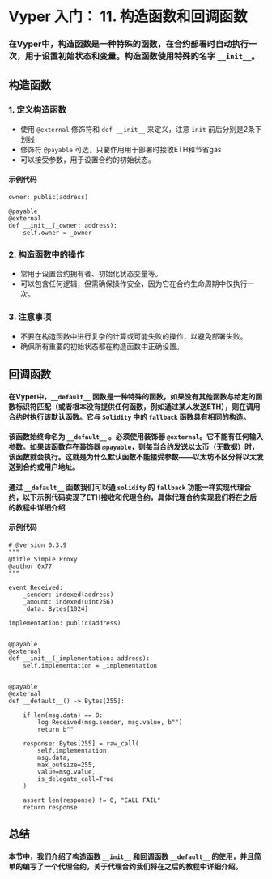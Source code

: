 # Vyper 入门： 11. 构造函数和回调函数
### 在Vyper中，构造函数是一种特殊的函数，在合约部署时自动执行一次，用于设置初始状态和变量。构造函数使用特殊的名字 `__init__`。

## 构造函数
### 1. 定义构造函数
- 使用 `@external` 修饰符和 `def __init__` 来定义，注意 `init` 前后分别是2条下划线
- 修饰符 `@payable` 可选，只要作用用于部署时接收ETH和节省gas
- 可以接受参数，用于设置合约的初始状态。
#### 示例代码
```
owner: public(address)

@payable
@external
def __init__(_owner: address):
	self.owner = _owner
```

### 2. 构造函数中的操作
- 常用于设置合约拥有者、初始化状态变量等。
- 可以包含任何逻辑，但需确保操作安全，因为它在合约生命周期中仅执行一次。

### 3. 注意事项
- 不要在构造函数中进行复杂的计算或可能失败的操作，以避免部署失败。
- 确保所有重要的初始状态都在构造函数中正确设置。

## 回调函数
#### 在Vyper中，`__default__` 函数是一种特殊的函数，如果没有其他函数与给定的函数标识符匹配（或者根本没有提供任何函数，例如通过某人发送ETH），则在调用合约时执行该默认函数。它与 `Solidity` 中的 `fallback` 函数具有相同的构造。

#### 该函数始终命名为 `__default__` 。必须使用装饰器 `@external`。它不能有任何输入参数。如果该函数存在装饰器 `@payable`，则每当合约发送以太币（无数据）时，该函数就会执行。这就是为什么默认函数不能接受参数——以太坊不区分将以太发送到合约或用户地址。

#### 通过 `__default__` 函数我们可以通 `solidity` 的 `fallback` 功能一样实现代理合约，以下示例代码实现了ETH接收和代理合约，具体代理合约实现我们将在之后的教程中详细介绍

#### 示例代码
```
# @version 0.3.9
"""
@title Simple Proxy
@author 0x77
"""

event Received:
	_sender: indexed(address)
	_amount: indexed(uint256)
	_data: Bytes[1024]

implementation: public(address)


@payable
@external
def __init__(_implementation: address):
	self.implementation = _implementation


@payable
@external
def __default__() -> Bytes[255]:

	if len(msg.data) == 0:
		log Received(msg.sender, msg.value, b"")
		return b""

	response: Bytes[255] = raw_call(
		self.implementation,
		msg.data,
		max_outsize=255,
		value=msg.value,
		is_delegate_call=True
	)

	assert len(response) != 0, "CALL FAIL"
	return response

```


## 总结
#### 本节中，我们介绍了构造函数 `__init__` 和回调函数 `__default__` 的使用，并且简单的编写了一个代理合约，关于代理合约我们将在之后的教程中详细介绍。
